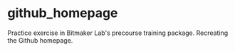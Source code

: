 github_homepage
===============

Practice exercise in Bitmaker Lab's precourse training package.
Recreating the Github homepage.
